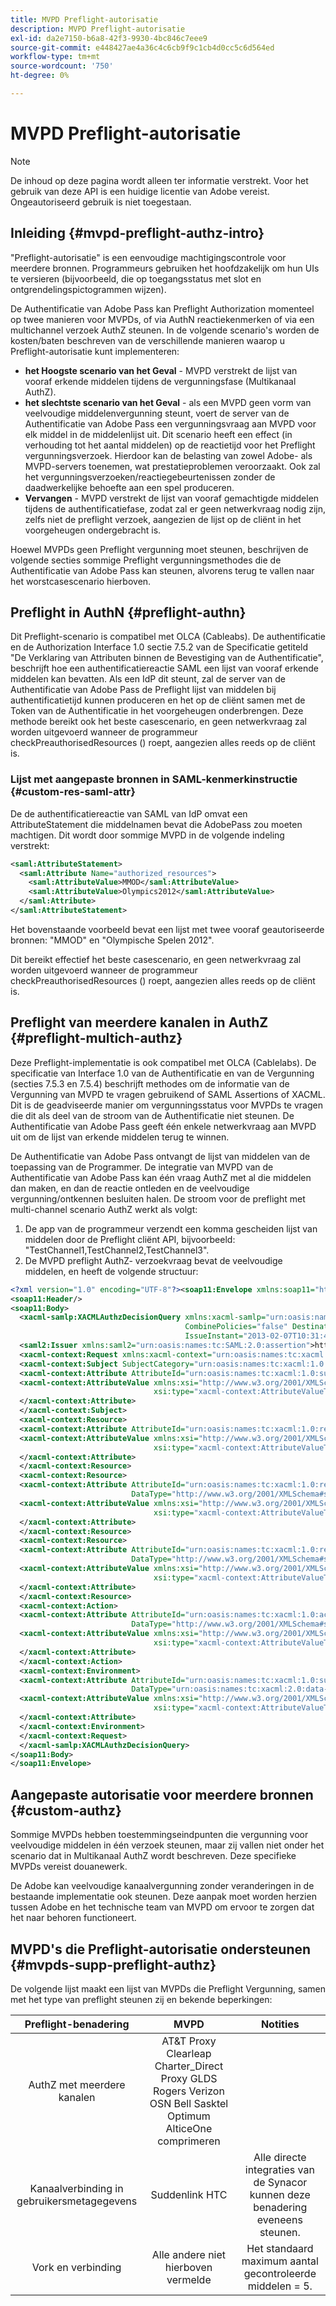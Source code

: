 ```yaml
---
title: MVPD Preflight-autorisatie
description: MVPD Preflight-autorisatie
exl-id: da2e7150-b6a8-42f3-9930-4bc846c7eee9
source-git-commit: e448427ae4a36c4c6cb9f9c1cb4d0cc5c6d564ed
workflow-type: tm+mt
source-wordcount: '750'
ht-degree: 0%

---
```


# MVPD Preflight-autorisatie

>[!NOTE]
>
>De inhoud op deze pagina wordt alleen ter informatie verstrekt. Voor het gebruik van deze API is een huidige licentie van Adobe vereist. Ongeautoriseerd gebruik is niet toegestaan.

## Inleiding {#mvpd-preflight-authz-intro}

&quot;Preflight-autorisatie&quot; is een eenvoudige machtigingscontrole voor meerdere bronnen. Programmeurs gebruiken het hoofdzakelijk om hun UIs te versieren (bijvoorbeeld, die op toegangsstatus met slot en ontgrendelingspictogrammen wijzen).

De Authentificatie van Adobe Pass kan Preflight Authorization momenteel op twee manieren voor MVPDs, of via AuthN reactiekenmerken of via een multichannel verzoek AuthZ steunen.  In de volgende scenario&#39;s worden de kosten/baten beschreven van de verschillende manieren waarop u Preflight-autorisatie kunt implementeren:

* **het Hoogste scenario van het Geval** - MVPD verstrekt de lijst van vooraf erkende middelen tijdens de vergunningsfase (Multikanaal AuthZ).
* **het slechtste scenario van het Geval** - als een MVPD geen vorm van veelvoudige middelenvergunning steunt, voert de server van de Authentificatie van Adobe Pass een vergunningsvraag aan MVPD voor elk middel in de middelenlijst uit. Dit scenario heeft een effect (in verhouding tot het aantal middelen) op de reactietijd voor het Preflight vergunningsverzoek. Hierdoor kan de belasting van zowel Adobe- als MVPD-servers toenemen, wat prestatieproblemen veroorzaakt. Ook zal het vergunningsverzoeken/reactiegebeurtenissen zonder de daadwerkelijke behoefte aan een spel produceren.
* **Vervangen** - MVPD verstrekt de lijst van vooraf gemachtigde middelen tijdens de authentificatiefase, zodat zal er geen netwerkvraag nodig zijn, zelfs niet de preflight verzoek, aangezien de lijst op de cliënt in het voorgeheugen ondergebracht is.

Hoewel MVPDs geen Preflight vergunning moet steunen, beschrijven de volgende secties sommige Preflight vergunningsmethodes die de Authentificatie van Adobe Pass kan steunen, alvorens terug te vallen naar het worstcasescenario hierboven.

## Preflight in AuthN {#preflight-authn}

Dit Preflight-scenario is compatibel met OLCA (Cableabs). De authentificatie en de Authorization Interface 1.0 sectie 7.5.2 van de Specificatie getiteld &quot;De Verklaring van Attributen binnen de Bevestiging van de Authentificatie&quot;, beschrijft hoe een authentificatiereactie SAML een lijst van vooraf erkende middelen kan bevatten. Als een IdP dit steunt, zal de server van de Authentificatie van Adobe Pass de Preflight lijst van middelen bij authentificatietijd kunnen produceren en het op de cliënt samen met de Token van de Authentificatie in het voorgeheugen onderbrengen. Deze methode bereikt ook het beste casescenario, en geen netwerkvraag zal worden uitgevoerd wanneer de programmeur checkPreauthorisedResources () roept, aangezien alles reeds op de cliënt is.

### Lijst met aangepaste bronnen in SAML-kenmerkinstructie {#custom-res-saml-attr}

De de authentificatiereactie van SAML van IdP omvat een AttributeStatement die middelnamen bevat die AdobePass zou moeten machtigen.  Dit wordt door sommige MVPD in de volgende indeling verstrekt:

```XML
<saml:AttributeStatement>
  <saml:Attribute Name="authorized_resources">
    <saml:AttributeValue>MMOD</saml:AttributeValue>
    <saml:AttributeValue>Olympics2012</saml:AttributeValue>
  </saml:Attribute>
</saml:AttributeStatement>
```

Het bovenstaande voorbeeld bevat een lijst met twee vooraf geautoriseerde bronnen: &quot;MMOD&quot; en &quot;Olympische Spelen 2012&quot;.

Dit bereikt effectief het beste casescenario, en geen netwerkvraag zal worden uitgevoerd wanneer de programmeur checkPreauthorisedResources () roept, aangezien alles reeds op de cliënt is.

## Preflight van meerdere kanalen in AuthZ {#preflight-multich-authz}

Deze Preflight-implementatie is ook compatibel met OLCA (Cablelabs).  De specificatie van Interface 1.0 van de Authentificatie en van de Vergunning (secties 7.5.3 en 7.5.4) beschrijft methodes om de informatie van de Vergunning van MVPD te vragen gebruikend of SAML Assertions of XACML. Dit is de geadviseerde manier om vergunningsstatus voor MVPDs te vragen die dit als deel van de stroom van de Authentificatie niet steunen. De Authentificatie van Adobe Pass geeft één enkele netwerkvraag aan MVPD uit om de lijst van erkende middelen terug te winnen.


De Authentificatie van Adobe Pass ontvangt de lijst van middelen van de toepassing van de Programmer. De integratie van MVPD van de Authentificatie van Adobe Pass kan één vraag AuthZ met al die middelen dan maken, en dan de reactie ontleden en de veelvoudige vergunning/ontkennen besluiten halen.  De stroom voor de preflight met multi-channel scenario AuthZ werkt als volgt:

1. De app van de programmeur verzendt een komma gescheiden lijst van middelen door de Preflight cliënt API, bijvoorbeeld: &quot;TestChannel1,TestChannel2,TestChannel3&quot;.
1. De MVPD preflight AuthZ- verzoekvraag bevat de veelvoudige middelen, en heeft de volgende structuur:

```XML
<?xml version="1.0" encoding="UTF-8"?><soap11:Envelope xmlns:soap11="http://schemas.xmlsoap.org/soap/envelope/"> 
<soap11:Header/> 
<soap11:Body> 
  <xacml-samlp:XACMLAuthzDecisionQuery xmlns:xacml-samlp="urn:oasis:names:tc:xacml:2.0:profile:saml2.0:v2:schema:protocol" 
                                       CombinePolicies="false" Destination="https://login.idpexmaple.net/" ID="_3576604f382455d6495f342d9e07b69c" 
                                       IssueInstant="2013-02-07T10:31:40.333Z" Version="2.0"> 
  <saml2:Issuer xmlns:saml2="urn:oasis:names:tc:SAML:2.0:assertion">https://saml.sp.auth-staging.adobe.com/on-behalf-of/TestDistributors</saml2:Issuer> 
  <xacml-context:Request xmlns:xacml-context="urn:oasis:names:tc:xacml:2.0:context:schema:os"> 
  <xacml-context:Subject SubjectCategory="urn:oasis:names:tc:xacml:1.0:subject-category:access-subject"> 
  <xacml-context:Attribute AttributeId="urn:oasis:names:tc:xacml:1.0:subject:subject-id" DataType="http://www.w3.org/2001/XMLSchema#string"> 
  <xacml-context:AttributeValue xmlns:xsi="http://www.w3.org/2001/XMLSchema-instance" 
                                xsi:type="xacml-context:AttributeValueType">VFZTAQEAABQCe[...]</xacml-context:AttributeValue> 
  </xacml-context:Attribute> 
  </xacml-context:Subject> 
  <xacml-context:Resource> 
  <xacml-context:Attribute AttributeId="urn:oasis:names:tc:xacml:1.0:resource:resource-id" DataType="http://www.w3.org/2001/XMLSchema#string"> 
  <xacml-context:AttributeValue xmlns:xsi="http://www.w3.org/2001/XMLSchema-instance" 
                                xsi:type="xacml-context:AttributeValueType">TestChannel1</xacml-context:AttributeValue> 
  </xacml-context:Attribute> 
  </xacml-context:Resource> 
  <xacml-context:Resource> 
  <xacml-context:Attribute AttributeId="urn:oasis:names:tc:xacml:1.0:resource:resource-id" 
                           DataType="http://www.w3.org/2001/XMLSchema#string"> 
  <xacml-context:AttributeValue xmlns:xsi="http://www.w3.org/2001/XMLSchema-instance" 
                                xsi:type="xacml-context:AttributeValueType">TestChannel2</xacml-context:AttributeValue> 
  </xacml-context:Attribute> 
  </xacml-context:Resource> 
  <xacml-context:Resource> 
  <xacml-context:Attribute AttributeId="urn:oasis:names:tc:xacml:1.0:resource:resource-id" 
                           DataType="http://www.w3.org/2001/XMLSchema#string"> 
  <xacml-context:AttributeValue xmlns:xsi="http://www.w3.org/2001/XMLSchema-instance"
                                xsi:type="xacml-context:AttributeValueType">TestChannel3</xacml-context:AttributeValue> 
  </xacml-context:Attribute> 
  </xacml-context:Resource> 
  <xacml-context:Action> 
  <xacml-context:Attribute AttributeId="urn:oasis:names:tc:xacml:1.0:action:action-id" 
                           DataType="http://www.w3.org/2001/XMLSchema#string"> 
  <xacml-context:AttributeValue xmlns:xsi="http://www.w3.org/2001/XMLSchema-instance" 
                                xsi:type="xacml-context:AttributeValueType">VIEW</xacml-context:AttributeValue> 
  </xacml-context:Attribute> 
  </xacml-context:Action> 
  <xacml-context:Environment> 
  <xacml-context:Attribute AttributeId="urn:oasis:names:tc:xacml:1.0:subject:authn-locality:ip-address" 
                           DataType="urn:oasis:names:tc:xacml:2.0:data-type:ipAddress"> 
  <xacml-context:AttributeValue xmlns:xsi="http://www.w3.org/2001/XMLSchema-instance" 
                                xsi:type="xacml-context:AttributeValueType">127.0.0.1</xacml-context:AttributeValue> 
  </xacml-context:Attribute> 
  </xacml-context:Environment> 
  </xacml-context:Request> 
  </xacml-samlp:XACMLAuthzDecisionQuery> 
</soap11:Body> 
</soap11:Envelope>
```

## Aangepaste autorisatie voor meerdere bronnen {#custom-authz}

Sommige MVPDs hebben toestemmingseindpunten die vergunning voor veelvoudige middelen in één verzoek steunen, maar zij vallen niet onder het scenario dat in Multikanaal AuthZ wordt beschreven. Deze specifieke MVPDs vereist douanewerk.

De Adobe kan veelvoudige kanaalvergunning zonder veranderingen in de bestaande implementatie ook steunen.  Deze aanpak moet worden herzien tussen Adobe en het technische team van MVPD om ervoor te zorgen dat het naar behoren functioneert.

## MVPD&#39;s die Preflight-autorisatie ondersteunen {#mvpds-supp-preflight-authz}

De volgende lijst maakt een lijst van MVPDs die Preflight Vergunning, samen met het type van preflight steunen zij en bekende beperkingen:

| Preflight-benadering | MVPD | Notities |
|:-------------------------------:|:--------------------------------------------------------------------------------------------------------:|:------------------------------------------------------------------:|
| AuthZ met meerdere kanalen | AT&amp;T Proxy Clearleap Charter_Direct Proxy GLDS Rogers Verizon OSN Bell Sasktel Optimum AlticeOne comprimeren |                                                                    |
| Kanaalverbinding in gebruikersmetagegevens | Suddenlink HTC | Alle directe integraties van de Synacor kunnen deze benadering eveneens steunen. |
| Vork en verbinding | Alle andere niet hierboven vermelde | Het standaard maximum aantal gecontroleerde middelen = 5. |

